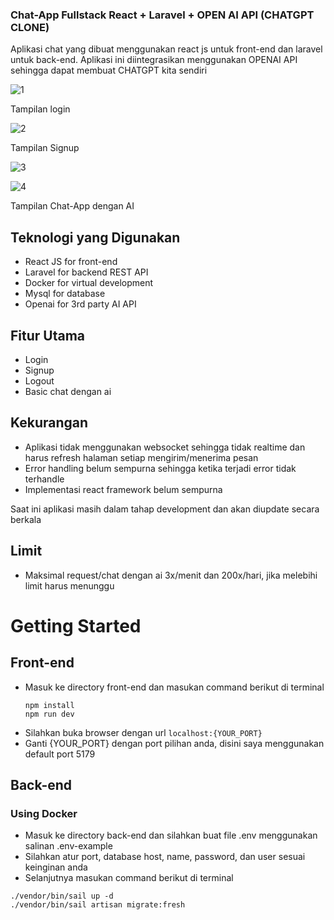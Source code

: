 ### Chat-App Fullstack React + Laravel + OPEN AI API (CHATGPT CLONE)
Aplikasi chat yang dibuat menggunakan react js untuk front-end dan laravel untuk back-end. Aplikasi ini diintegrasikan menggunakan OPENAI API sehingga dapat membuat CHATGPT kita sendiri

![1](https://github.com/adityaakmalazhari/chat-app-fullstack/assets/93767825/cfa7060e-bc9f-44e3-b0b8-a6d3e4a0bd84)

Tampilan login

![2](https://github.com/adityaakmalazhari/chat-app-fullstack/assets/93767825/6f0c2f4d-1221-4f6f-a7c7-6a0cd4e93cdc)

Tampilan Signup

![3](https://github.com/adityaakmalazhari/chat-app-fullstack/assets/93767825/7edbc2a7-898c-4fcb-9a5b-34a8ab8f9bd8)

![4](https://github.com/adityaakmalazhari/chat-app-fullstack/assets/93767825/aa5f185d-8041-4fe4-a6d7-c0d56e607378)

Tampilan Chat-App dengan AI

## Teknologi yang Digunakan
- React JS for front-end
- Laravel for backend REST API
- Docker for virtual development
- Mysql for database
- Openai for 3rd party AI API

## Fitur Utama
- Login
- Signup
- Logout
- Basic chat dengan ai

## Kekurangan
- Aplikasi tidak menggunakan websocket sehingga tidak realtime dan harus refresh halaman setiap mengirim/menerima pesan
- Error handling belum sempurna sehingga ketika terjadi error tidak terhandle
- Implementasi react framework belum sempurna

Saat ini aplikasi masih dalam tahap development dan akan diupdate secara berkala

## Limit
- Maksimal request/chat dengan ai 3x/menit dan 200x/hari, jika melebihi limit harus menunggu

# Getting Started
## Front-end
- Masuk ke directory front-end dan masukan command berikut di terminal
  ```
  npm install
  npm run dev
  ```
- Silahkan buka browser dengan url ```localhost:{YOUR_PORT}```
- Ganti {YOUR_PORT} dengan port pilihan anda, disini saya menggunakan default port 5179

## Back-end
### Using Docker
- Masuk ke directory back-end dan silahkan buat file .env menggunakan salinan .env-example
- Silahkan atur port, database host, name, password, dan user sesuai keinginan anda
- Selanjutnya masukan command berikut di terminal
```
./vendor/bin/sail up -d
./vendor/bin/sail artisan migrate:fresh
```
